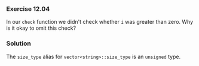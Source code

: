 ### Exercise 12.04

In our `check` function we didn't check whether `i` was greater than zero. Why
is it okay to omit this check?

### Solution

The `size_type` alias for `vector<string>::size_type` is an `unsigned` type.
